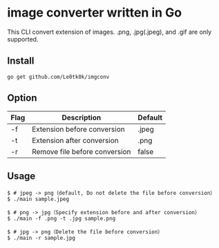 # image converter written in Go
This CLI convert extension of images.
.png, .jpg(.jpeg), and .gif are only supported.

## Install

```
go get github.com/Le0tk0k/imgconv
```

## Option

|  Flag  |  Description  | Default |
| ---- | ---- | --- |
|  -f  |  Extension before conversion  | .jpeg |
|  -t  |  Extension after conversion  | .png |
|  -r  |  Remove file before conversion | false |

## Usage

```
$ # jpeg -> png（default, Do not delete the file before conversion）
$ ./main sample.jpeg

$ # png -> jpg（Specify extension before and after conversion）
$ ./main -f .png -t .jpg sample.png

$ # jpg -> png（Delete the file before conversion）
$ ./main -r sample.jpg
```
